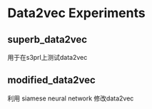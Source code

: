 # Data2vec Experiments

## superb_data2vec

用于在s3prl上测试data2vec

## modified_data2vec

利用 siamese neural network 修改data2vec